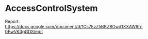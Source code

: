 # AccessControlSystem

Report: https://docs.google.com/document/d/1Cs7EzZ5BKZ8Owd1XXAW6h-0EwVK3gGDS/edit

